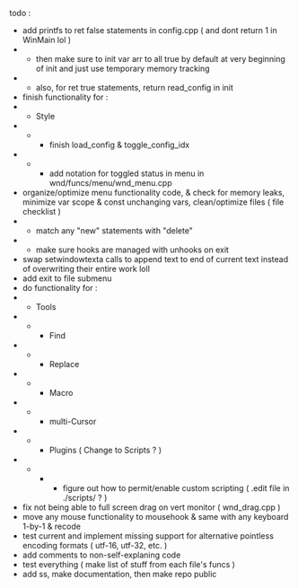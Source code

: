 todo :
- add printfs to ret false statements in config.cpp ( and dont return 1 in WinMain lol )
- - then make sure to init var arr to all true by default at very beginning of init and just use temporary memory tracking
- - also, for ret true statements, return read_config in init
- finish functionality for :
- - Style
- - - finish load_config & toggle_config_idx
- - - add notation for toggled status in menu in wnd/funcs/menu/wnd_menu.cpp
- organize/optimize menu functionality code, & check for memory leaks, minimize var scope & const unchanging vars, clean/optimize files ( file checklist )
- - match any "new" statements with "delete"
- - make sure hooks are managed with unhooks on exit
- swap setwindowtexta calls to append text to end of current text instead of overwriting their entire work loll
- add exit to file submenu
- do functionality for :
- - Tools
- - - Find
- - - Replace
- - - Macro
- - - multi-Cursor
- - - Plugins ( Change to Scripts ? )
- - - - figure out how to permit/enable custom scripting ( .edit file in ./scripts/ ? )
- fix not being able to full screen drag on vert monitor ( wnd_drag.cpp )
- move any mouse functionality to mousehook & same with any keyboard 1-by-1 & recode
- test current and implement missing support for alternative pointless encoding formats ( utf-16, utf-32, etc. )
- add comments to non-self-explaning code
- test everything ( make list of stuff from each file's funcs )
- add ss, make documentation, then make repo public
